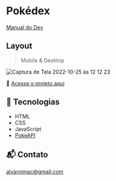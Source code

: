 # Pokédex

[Manual do Dev](https://www.youtube.com/watch?v=SjtdH3dWLa8)

## Layout
> Mobile & Desktop

![Captura de Tela 2022-10-25 às 12 12 23](https://user-images.githubusercontent.com/99209300/197812916-301e6606-92a7-427d-904b-4a36371d7513.png)


🔗 [Acesse o projeto aqui](https://alvarojmac.github.io/pokedex)

## 📡 Tecnologias

- HTML
- CSS
- JavaScript
- [PokeAPI](https://pokeapi.co)

## 📬 Contato

alvarojmac@gmail.com
